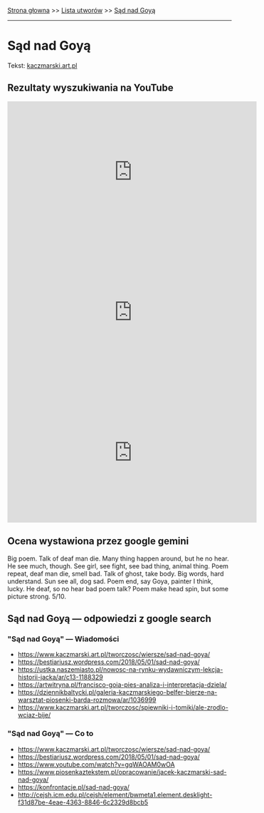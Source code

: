 [Strona głowna](../index.md) >> [Lista utworów](../list.md) >> [Sąd nad Goyą](583.md)

---

# Sąd nad Goyą

Tekst: [kaczmarski.art.pl](https://www.kaczmarski.art.pl/tworczosc/wiersze/sad-nad-goya/)

## Rezultaty wyszukiwania na YouTube

<iframe width="560" height="315" src="https://www.youtube.com/embed/gqWAOAM0wOA?si=IdontcarewhotheIRSsendsImnotpayingtaxes" title="YouTube video player" frameborder="0" allow="accelerometer; autoplay; clipboard-write; encrypted-media; gyroscope; picture-in-picture; web-share" referrerpolicy="strict-origin-when-cross-origin" allowfullscreen></iframe>

<iframe width="560" height="315" src="https://www.youtube.com/embed/SDfEbp8iFgs?si=IdontcarewhotheIRSsendsImnotpayingtaxes" title="YouTube video player" frameborder="0" allow="accelerometer; autoplay; clipboard-write; encrypted-media; gyroscope; picture-in-picture; web-share" referrerpolicy="strict-origin-when-cross-origin" allowfullscreen></iframe>

<iframe width="560" height="315" src="https://www.youtube.com/embed/T0d4qeOLano?si=IdontcarewhotheIRSsendsImnotpayingtaxes" title="YouTube video player" frameborder="0" allow="accelerometer; autoplay; clipboard-write; encrypted-media; gyroscope; picture-in-picture; web-share" referrerpolicy="strict-origin-when-cross-origin" allowfullscreen></iframe>

## Ocena wystawiona przez google gemini

Big poem. Talk of deaf man die. Many thing happen around, but he no hear. He see much, though. See girl, see fight, see bad thing, animal thing. Poem repeat, deaf man die, smell bad. Talk of ghost, take body. Big words, hard understand. Sun see all, dog sad. Poem end, say Goya, painter I think, lucky. He deaf, so no hear bad poem talk? Poem make head spin, but some picture strong. 5/10.


## Sąd nad Goyą — odpowiedzi z google search

### "Sąd nad Goyą" — Wiadomości

 - <https://www.kaczmarski.art.pl/tworczosc/wiersze/sad-nad-goya/>
 - <https://bestiariusz.wordpress.com/2018/05/01/sad-nad-goya/>
 - <https://ustka.naszemiasto.pl/nowosc-na-rynku-wydawniczym-lekcja-historii-jacka/ar/c13-1188329>
 - <https://artwitryna.pl/francisco-goia-pies-analiza-i-interpretacja-dziela/>
 - <https://dziennikbaltycki.pl/galeria-kaczmarskiego-belfer-bierze-na-warsztat-piosenki-barda-rozmowa/ar/1036999>
 - <https://www.kaczmarski.art.pl/tworczosc/spiewniki-i-tomiki/ale-zrodlo-wciaz-bije/>

### "Sąd nad Goyą" — Co to

 - <https://www.kaczmarski.art.pl/tworczosc/wiersze/sad-nad-goya/>
 - <https://bestiariusz.wordpress.com/2018/05/01/sad-nad-goya/>
 - <https://www.youtube.com/watch?v=gqWAOAM0wOA>
 - <https://www.piosenkaztekstem.pl/opracowanie/jacek-kaczmarski-sad-nad-goya/>
 - <https://konfrontacje.pl/sad-nad-goya/>
 - <http://cejsh.icm.edu.pl/cejsh/element/bwmeta1.element.desklight-f31d87be-4eae-4363-8846-6c2329d8bcb5>

